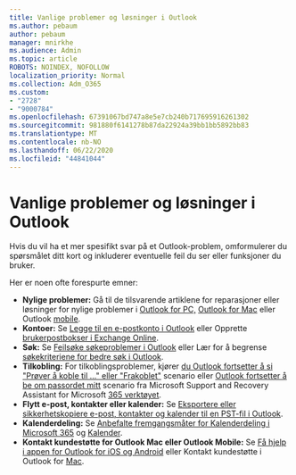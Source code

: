 ```yaml
---
title: Vanlige problemer og løsninger i Outlook
ms.author: pebaum
author: pebaum
manager: mnirkhe
ms.audience: Admin
ms.topic: article
ROBOTS: NOINDEX, NOFOLLOW
localization_priority: Normal
ms.collection: Adm_O365
ms.custom:
- "2728"
- "9000784"
ms.openlocfilehash: 67391067bd747a8e5e7cb240b717695916261302
ms.sourcegitcommit: 981880f6141278b87da22924a39bb1bb5892bb83
ms.translationtype: MT
ms.contentlocale: nb-NO
ms.lasthandoff: 06/22/2020
ms.locfileid: "44841044"
---
```

# <a name="outlook-common-issues-and-resolutions"></a>Vanlige problemer og løsninger i Outlook

Hvis du vil ha et mer spesifikt svar på et Outlook-problem, omformulerer du spørsmålet ditt kort og inkluderer eventuelle feil du ser eller funksjoner du bruker.

Her er noen ofte forespurte emner:

- **Nylige problemer:**  Gå til de tilsvarende artiklene for reparasjoner eller løsninger for nylige problemer i [Outlook for PC,](https://support.office.com/article/ecf61305-f84f-4e13-bb73-95a214ac1230) [Outlook for Mac](https://support.office.com/article/54afa5e3-db38-422a-9d94-3b55330ded8e) eller Outlook [mobile](https://support.office.com/article/a264ef01-9c88-48fb-9285-7017e4f31f02).
- **Kontoer:**  Se [Legge til en e-postkonto i Outlook](https://support.office.com/article/6e27792a-9267-4aa4-8bb6-c84ef146101b) eller Opprette [brukerpostbokser i Exchange Online](https://docs.microsoft.com/Exchange/recipients-in-exchange-online/create-user-mailboxes).
- **Søk:**  Se [Feilsøke søkeproblemer i Outlook](https://support.office.com/article/2556b11f-f4d8-46be-b0a7-de33a3f4f066) eller Lær for å begrense [søkekriteriene for bedre søk i Outlook](https://support.office.com/article/D824D1E9-A255-4C8A-8553-276FB895A8DA).
- **Tilkobling:**  For tilkoblingsproblemer, kjører [du Outlook fortsetter å si "Prøver å koble til ..." eller "Frakoblet"](https://aka.ms/SaRA-OutlookDisconnect) scenario eller [Outlook fortsetter å be om passordet mitt](https://aka.ms/SaRA-OutlookPwdPrompt) scenario fra Microsoft Support and Recovery Assistant for Microsoft [365 verktøyet](https://diagnostics.outlook.com/#/).
- **Flytt e-post, kontakter eller kalender:**  Se [Eksportere eller sikkerhetskopiere e-post, kontakter og kalender til en PST-fil i Outlook](https://support.office.com/article/14252b52-3075-4e9b-be4e-ff9ef1068f91).
- **Kalenderdeling:**  Se [Anbefalte fremgangsmåter for Kalenderdeling i Microsoft 365](https://support.office.com/article/b576ecc3-0945-4d75-85f1-5efafb8a37b4) og [Kalender](https://support.office.com/article/D93F72D3-2361-4E0D-8D6A-5C4939C17F39).
- **Kontakt kundestøtte for Outlook Mac eller Outlook Mobile:**  Se [Få hjelp i appen for Outlook for iOS og Android](https://support.office.com/article/218a22d1-9fa5-4889-b689-de1c63493243) eller Kontakt kundestøtte i Outlook for [Mac](https://support.office.com/article/d0410177-8e65-4487-93f7-206a3a3d71a8).
